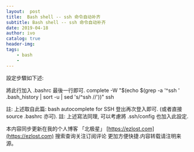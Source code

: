 ```yaml
---
layout:  post
title:  Bash shell -- ssh 命令自动补齐
subtitle: Bash shell -- ssh 命令自动补齐 
date: 2019-04-18
author: ivo
catalog: true
header-img:
tags:
    - bash
    - 
---
```

設定步驟如下述:

將此行加入 .bashrc 最後一行即可.
complete -W "$(echo $(grep -a '^ssh ' .bash_history | sort -u | sed 's/^ssh //'))" ssh

註: 上述取自此篇: bash autocomplete for SSH
登出再次登入即可. (或者直接 source .bashrc 亦可).
註: 上述寫法同理, 可以考慮將 .ssh/config 也加入此設定.




本内容同步更新在我的个人博客 「北极星」 [https://ezlost.com](https://ezlost.com)  搜索查询关注订阅评论 更加方便快捷.内容转载请注明来源。
